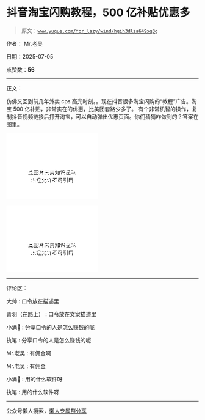# 抖音淘宝闪购教程，500 亿补贴优惠多

> 原文：[`www.yuque.com/for_lazy/wind/hgih3dlza649xq3g`](https://www.yuque.com/for_lazy/wind/hgih3dlza649xq3g)

作者： Mr.老吴

日期：2025-07-05

点赞数：**56**

* * *

正文：

仿佛又回到前几年外卖 cps 高光时刻。。现在抖音很多淘宝闪购的“教程”广告。淘宝 500 亿补贴，非常实在的优惠，比美团套路少多了。
有个非常机智的操作，复制抖音视频链接后打开淘宝，可以自动弹出优惠页面。你们猜猜咋做到的？答案在图里。

![](img/5ffa32f9aa9f85ef9a2322d040404a2c.png "None")

![](img/ebb136d60cb06944bcb2f2e40958ae48.png "None")

* * *

评论区：

大帅 : 口令放在描述里

青羽（在路上） : 口令放在文案描述里

小满🎀 : 分享口令的人是怎么赚钱的呢

执笔 : 分享口令的人是怎么赚钱的呢

Mr.老吴 : 有佣金啊

Mr.老吴 : 有佣金

小满🎀 : 用的什么软件呀

执笔 : 用的什么软件呀

* * *

公众号懒人搜索，[懒人专属群分享](https://lazybook.fun/#/blog/group)